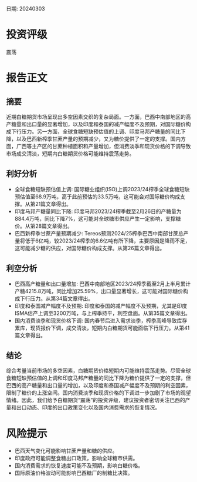 
日期: 20240303

# 投资评级

震荡

# 报告正文

## 摘要

近期白糖期货市场呈现出多空因素交织的复杂局面。一方面，巴西中南部地区的高产糖量和出口量的显著增加，以及印度和泰国的减产幅度不及预期，对国际糖价构成下行压力。另一方面，全球食糖短缺预估值的上调、印度马邦产糖量的同比下降，以及巴西新榨季甘蔗产量的预期减少，又为糖价提供了一定的支撑。国内方面，广西等主产区的甘蔗种植面积和产量增加，但消费淡季和现货价格的下调导致市场成交清淡，短期内白糖期货价格可能维持震荡走势。

## 利好分析

* 全球食糖短缺预估值上调: 国际糖业组织(ISO)上调2023/24榨季全球食糖短缺预估值至68.9万吨，高于此前预估的33.5万吨，这可能会对国际糖价构成支撑。从第21篇文章得出。
* 印度马邦产糖量同比下降: 印度马邦2023/24榨季截至2月26日的产糖量为884.4万吨，同比下降7%，这可能对全球糖市供应产生一定影响，支撑糖价。从第28篇文章得出。
* 巴西新榨季甘蔗产量预期减少: Tereos预测2024/25榨季巴西中南部甘蔗总产量将低于6亿吨，较2023/24榨季的6.6亿吨有所下降，主要原因是降雨不足，这可能减少糖的供应，对国际糖价构成支撑。从第26篇文章得出。

## 利空分析

* 巴西高产糖量和出口量增加: 巴西中南部地区2023/24榨季截至2月上半月累计产糖4215.8万吨，同比增加25.59%，出口量显著增长，这可能对国际糖价构成下行压力。从第34篇文章得出。
* 印度和泰国减产幅度不及预期: 印度和泰国的减产幅度不及预期，尤其是印度ISMA估产上调至3200万吨，与上榨季持平，利空盘面。从第35篇文章得出。
* 国内消费淡季和现货价格下调: 国内春节后进入需求淡季，榨季高峰导致库存累库，现货报价下调，成交清淡，短期内白糖期货可能面临下行压力。从第41篇文章得出。

## 结论

综合考量当前市场的多空因素，白糖期货价格短期内可能维持震荡走势。尽管全球食糖短缺预估值的上调和印度马邦产糖量的同比下降为糖价提供了一定的支撑，但巴西的高产糖量和出口量的增加，以及印度和泰国减产幅度不及预期的利空因素，限制了糖价的上涨空间。国内消费淡季和现货价格的下调进一步加剧了市场的观望情绪。因此，我们给予白糖期货“震荡”的投资评级，建议投资者密切关注巴西的产量和出口动态、印度的出口政策变化以及国内消费需求的恢复情况。

# 风险提示

* 巴西天气变化可能影响甘蔗产量和糖的供应。
* 印度政府可能调整食糖出口政策，影响全球糖市供需。
* 国内消费需求的恢复速度可能不及预期，影响白糖价格。
* 国际原油价格波动可能影响巴西糖厂的制糖比决策。
